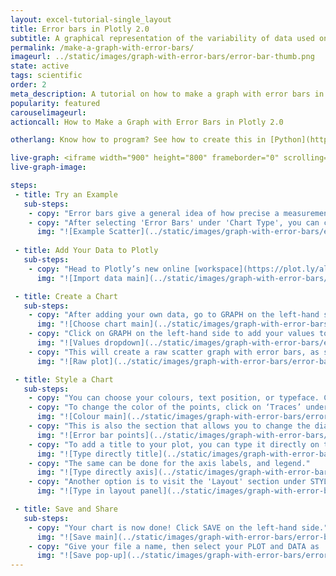 ```yaml
---
layout: excel-tutorial-single_layout
title: Error bars in Plotly 2.0
subtitle: A graphical representation of the variability of data used on graphs to indicate the error, or uncertainty in a reported measurement. 
permalink: /make-a-graph-with-error-bars/
imageurl: ../static/images/graph-with-error-bars/error-bar-thumb.png
state: active
tags: scientific
order: 2
meta_description: A tutorial on how to make a graph with error bars in Plotly 2.0.
popularity: featured
carouselimageurl: 
actioncall: How to Make a Graph with Error Bars in Plotly 2.0

otherlang: Know how to program? See how to create this in [Python](https://plot.ly/python/error-bars/) or [R](https://plot.ly/r/error-bars/).

live-graph: <iframe width="900" height="800" frameborder="0" scrolling="no" src="https://plot.ly/~plotly2_demo/27.embed"></iframe>
live-graph-image:

steps: 
 - title: Try an Example
   sub-steps:
    - copy: "Error bars give a general idea of how precise a measurement is, or how far from the reported value the true (error free) value might be."
    - copy: "After selecting 'Error Bars' under 'Chart Type', you can check out an example before adding your own data. Clicking the 'try an example' button will show what a sample chart looks like after adding data and playing with the style. You'll also see what values and style attributes were selected for this specific chart, as well as the end result. This is an example of error bars in a scatter chart."
      img: "![Example Scatter](../static/images/graph-with-error-bars/error-bar-example-scatter.png)"
 
 - title: Add Your Data to Plotly
   sub-steps:
    - copy: "Head to Plotly’s new online [workspace](https://plot.ly/alpha/workspace/) and add your data. You have the option of typing directly in the grid, uploading your file, or entering a URL of an online dataset. Plotly accepts .xls, .xlsx, or .csv files. For more information on how to enter your data, see [this](http://help.plot.ly/add-data-to-the-plotly-grid/) tutorial."
      img: "![Import data main](../static/images/graph-with-error-bars/error-bar-import.png)"

 - title: Create a Chart
   sub-steps:
    - copy: "After adding your own data, go to GRAPH on the left-hand side, then 'Create'. Choose 'Error Bars' under 'Chart type'."
      img: "![Choose chart main](../static/images/graph-with-error-bars/error-bar-choose-chart.png)"
    - copy: "Click on GRAPH on the left-hand side to add your values to your error bar. After selecting ‘Error Bars', you should then fill out the X, Y, and error bar dropdown to create the plot."
      img: "![Values dropdown](../static/images/graph-with-error-bars/error-bar-x-and-y.png)"
    - copy: "This will create a raw scatter graph with error bars, as seen below."
      img: "![Raw plot](../static/images/graph-with-error-bars/error-bar-raw-chart.png)"

 - title: Style a Chart
   sub-steps:
    - copy: "You can choose your colours, text position, or typeface. Click on STYLE on the left-hand side to play around with the style of your chart."
    - copy: "To change the color of the points, click on ‘Traces’ under the same STYLE tab. Note that certain colors and typeface are available only on PRO. Click [here](https://plot.ly/products/cloud/) to upgrade!"
      img: "![Colour main](../static/images/graph-with-error-bars/error-bar-colour.png)"
    - copy: "This is also the section that allows you to change the diameter of the points and also the symbol."
      img: "![Error bar points](../static/images/graph-with-error-bars/error-bars-points.gif)"  
    - copy: "To add a title to your plot, you can type it directly on the title by double-clicking it."
      img: "![Type directly title](../static/images/graph-with-error-bars/error-bar-title.png)"
    - copy: "The same can be done for the axis labels, and legend."
      img: "![Type directly axis](../static/images/graph-with-error-bars/error-bar-axis-title.png)"
    - copy: "Another option is to visit the 'Layout' section under STYLE, click on 'Text' and enter your title in the box, as shown below."
      img: "![Type in layout panel](../static/images/graph-with-error-bars/error-bar-title-panel.png)"

 - title: Save and Share
   sub-steps:
    - copy: "Your chart is now done! Click SAVE on the left-hand side."
      img: "![Save main](../static/images/graph-with-error-bars/error-bar-save-main.png)"
    - copy: "Give your file a name, then select your PLOT and DATA as 'Public' or 'Private'. For more information on how sharing works, including the difference between private, public and secret sharing, visit [this](http://help.plot.ly/save-share-and-export-in-plotly/) page."
      img: "![Save pop-up](../static/images/graph-with-error-bars/error-bar-save-popop.png)"
---
```



